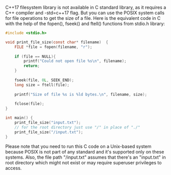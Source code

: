 C++17 filesystem library is not available in C standard library, as it requires a C++ compiler and -std=c++17 flag. But you can use the POSIX system calls for file operations to get the size of a file. Here is the equivalent code in C with the help of the fopen(), fseek() and ftell() functions from stdio.h library:

```C
#include <stdio.h>

void print_file_size(const char* filename)  {
    FILE *file = fopen(filename, "r");
    
    if (file == NULL){
        printf("Could not open file %s\n", filename);
        return;
    }
    
    fseek(file, 0L, SEEK_END);
    long size = ftell(file);
    
    printf("Size of file %s is %ld bytes.\n", filename, size);
    
    fclose(file);
}

int main() {
    print_file_size("input.txt");
    // for the root directory just use "/" in place of "./"
    print_file_size("/input.txt"); 
}
```
Please note that you need to run this C code on a Unix-based system because POSIX is not part of any standard and it's supported only on these systems. Also, the file path "/input.txt" assumes that there's an "input.txt" in root directory which might not exist or may require superuser privileges to access.


